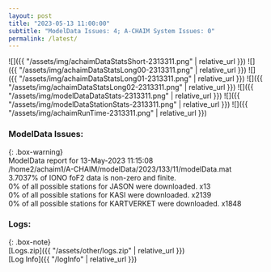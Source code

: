 ```yaml
---
layout: post
title: "2023-05-13 11:00:00"
subtitle: "ModelData Issues: 4; A-CHAIM System Issues: 0"
permalink: /latest/
---
```


![]({{ "/assets/img/achaimDataStatsShort-2313311.png" | relative_url }})
![]({{ "/assets/img/achaimDataStatsLong00-2313311.png" | relative_url }})
![]({{ "/assets/img/achaimDataStatsLong01-2313311.png" | relative_url }})
![]({{ "/assets/img/achaimDataStatsLong02-2313311.png" | relative_url }})
![]({{ "/assets/img/modelDataDataStats-2313311.png" | relative_url }})
![]({{ "/assets/img/modelDataStationStats-2313311.png" | relative_url }})
![]({{ "/assets/img/achaimRunTime-2313311.png" | relative_url }})


### ModelData Issues:  
  
{: .box-warning}  
 ModelData report for 13-May-2023 11:15:08   
 /home2/achaim1/A-CHAIM/modelData/2023/133/11/modelData.mat   
 3.7037% of IONO foF2 data is non-zero and finite.   
 0% of all possible stations for JASON were downloaded. x13   
 0% of all possible stations for KASI were downloaded. x2139   
 0% of all possible stations for KARTVERKET were downloaded. x1848   
  


### Logs:  
  
{: .box-note}  
[Logs.zip]({{ "/assets/other/logs.zip" | relative_url }})  
[Log Info]({{ "/logInfo" | relative_url }})  
